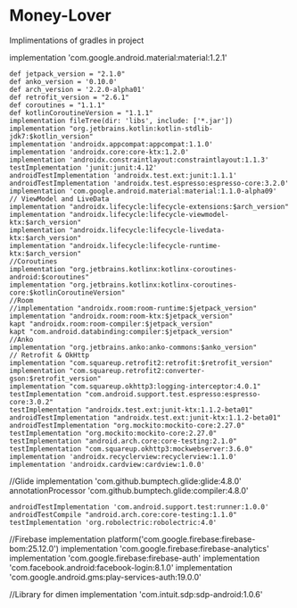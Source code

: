# Money-Lover


Implimentations of gradles in project

 implementation 'com.google.android.material:material:1.2.1'

    def jetpack_version = "2.1.0"
    def anko_version = '0.10.0'
    def arch_version = '2.2.0-alpha01'
    def retrofit_version = "2.6.1"
    def coroutines = "1.1.1"
    def kotlinCoroutineVersion = "1.1.1"
    implementation fileTree(dir: 'libs', include: ['*.jar'])
    implementation "org.jetbrains.kotlin:kotlin-stdlib-jdk7:$kotlin_version"
    implementation 'androidx.appcompat:appcompat:1.1.0'
    implementation 'androidx.core:core-ktx:1.2.0'
    implementation 'androidx.constraintlayout:constraintlayout:1.1.3'
    testImplementation 'junit:junit:4.12'
    androidTestImplementation 'androidx.test.ext:junit:1.1.1'
    androidTestImplementation 'androidx.test.espresso:espresso-core:3.2.0'
    implementation 'com.google.android.material:material:1.1.0-alpha09'
    // ViewModel and LiveData
    implementation "androidx.lifecycle:lifecycle-extensions:$arch_version"
    implementation "androidx.lifecycle:lifecycle-viewmodel-ktx:$arch_version"
    implementation "androidx.lifecycle:lifecycle-livedata-ktx:$arch_version"
    implementation "androidx.lifecycle:lifecycle-runtime-ktx:$arch_version"
    //Coroutines
    implementation "org.jetbrains.kotlinx:kotlinx-coroutines-android:$coroutines"
    implementation "org.jetbrains.kotlinx:kotlinx-coroutines-core:$kotlinCoroutineVersion"
    //Room
    //implementation "androidx.room:room-runtime:$jetpack_version"
    implementation "androidx.room:room-ktx:$jetpack_version"
    kapt "androidx.room:room-compiler:$jetpack_version"
    kapt "com.android.databinding:compiler:$jetpack_version"
    //Anko
    implementation "org.jetbrains.anko:anko-commons:$anko_version"
    // Retrofit & OkHttp
    implementation "com.squareup.retrofit2:retrofit:$retrofit_version"
    implementation "com.squareup.retrofit2:converter-gson:$retrofit_version"
    implementation "com.squareup.okhttp3:logging-interceptor:4.0.1"
    testImplementation "com.android.support.test.espresso:espresso-core:3.0.2"
    testImplementation "androidx.test.ext:junit-ktx:1.1.2-beta01"
    androidTestImplementation "androidx.test.ext:junit-ktx:1.1.2-beta01"
    androidTestImplementation "org.mockito:mockito-core:2.27.0"
    testImplementation "org.mockito:mockito-core:2.27.0"
    testImplementation "android.arch.core:core-testing:2.1.0"
    testImplementation "com.squareup.okhttp3:mockwebserver:3.6.0"
    implementation 'androidx.recyclerview:recyclerview:1.1.0'
    implementation 'androidx.cardview:cardview:1.0.0'
//Glide 
    implementation 'com.github.bumptech.glide:glide:4.8.0'
    annotationProcessor 'com.github.bumptech.glide:compiler:4.8.0'

    androidTestImplementation 'com.android.support.test:runner:1.0.0'
    androidTestCompile "android.arch.core:core-testing:1.1.0"
    testImplementation 'org.robolectric:robolectric:4.0'

//Firebase
    implementation platform('com.google.firebase:firebase-bom:25.12.0')
    implementation 'com.google.firebase:firebase-analytics'
    implementation 'com.google.firebase:firebase-auth'
    implementation 'com.facebook.android:facebook-login:8.1.0'
    implementation 'com.google.android.gms:play-services-auth:19.0.0'

//Library for dimen
    implementation 'com.intuit.sdp:sdp-android:1.0.6'
